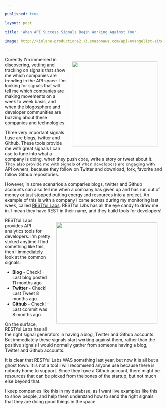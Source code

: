 ---
published: true
layout: post
title: 'When API Success Signals Begin Working Against You'
image: http://kinlane-productions2.s3.amazonaws.com/api-evangelist-site/blog/restful-labs-logo.png
---

<p><a href="http://www.restful-labs.com/" target="_blank"><img style="padding: 15px;" src="https://s3.amazonaws.com/kinlane-productions2/api-evangelist/restful-labs/restful-labs-logo.png" alt="" width="275" align="right" /></a>
<p>Curently I'm immersed in discovering, vetting and tracking on signals that show me which companies are trending in the API space.  I'm looking for signals that will tell me which companies are making movements on a week to week basis, and when the blogosphere and developer communities are buzzing about these companies and technologies.
<p>Three very important signals I use are blogs, twitter and Github.  These tools provide me with great signals I can use to tune into what a company is doing, when they push code, write a story or tweet about it.  They also provide me with signals of when developers are engaging with API owners, because they follow on Twitter and download, fork, favorite and follow Github repositories.
<p>However, in some scenarios a companies blogs, twitter and Github accounts can also tell me when a company has given up and has run out of money or just stopped putting energy and resources into a project.  An example of this is with a company I came across during my monitoring last week, called <a href="http://www.restful-labs.com/" target="_blank">RESTful Labs</a>. RESTful Labs has all the eye candy to draw me in.  I mean they have REST in their name, and they build tools for developers!
<p><a href="http://www.restful-labs.com/" target="_blank"><img style="padding: 15px;" src="https://s3.amazonaws.com/kinlane-productions2/api-evangelist/restful-labs/restful-metrics.png" alt="" width="325" align="right" /></a>
<p>RESTful Labs provides API analytics tools for developers.  I'm pretty stoked anytime I find something like this, then I immediately look at the common signals:
<ul class="mainlist">
<li><strong>Blog</strong> - Check! - Last blog posted 11 months ago</li>
<li><strong>Twitter</strong> - Check! - Last Tweet 8 months ago</li>
<li><strong>Github</strong> - Check! - Last commit was 8 months ago</li>
</ul>
<p>On the surface, RESTful Labs has all the right signal generators in having a blog, Twitter and Github accounts.  But immediately these signals start working against them, rather than the positive signals I would normally gather from someone having a blog, Twitter and Github accounts.
<p>It is clear that RESTful Labs WAS something last year, but now it is all but a ghost town.  It is not a tool I will recommend anyone use because there is nobody home to support.  Since they have a Github account, there might be resources that can be picked from the bones of the startup, but not much else beyond that.
<p>I keep companies like this in my database, as I want live examples like this to show people, and help them understand how to send the right signals that they are doing good things in the space.

